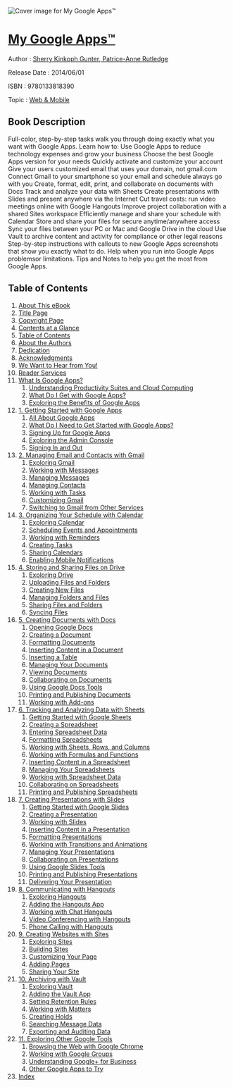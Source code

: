 ![Cover image for My Google Apps™](https://imgdetail.ebookreading.net/cover/cover/web_mobile/EB9780133818390.jpg)

[My Google Apps™](https://ebookreading.net/view/book/My+Google+Apps%E2%84%A2-EB9780133818390_1.html "My Google Apps™")
====================================================================================================================

Author : [Sherry Kinkoph Gunter](https://ebookreading.net/search/author/Sherry+Kinkoph+Gunter),[ Patrice-Anne Rutledge](https://ebookreading.net/search/author/+Patrice-Anne+Rutledge)

Release Date : 2014/06/01

ISBN : 9780133818390

Topic : [Web & Mobile](https://ebookreading.net/search/category/web-mobile)

Book Description
-----------------

Full-color, step-by-step tasks walk you through doing exactly what you want with Google Apps.
Learn how to:
 Use Google Apps to reduce technology expenses and grow your business 
 Choose the best Google Apps version for your needs 
 Quickly activate and customize your account 
 Give your users customized email that uses your domain, not gmail.com 
 Connect Gmail to your smartphone so your email and schedule always go with you 
 Create, format, edit, print, and collaborate on documents with Docs 
 Track and analyze your data with Sheets 
 Create presentations with Slides and present anywhere via the Internet 
 Cut travel costs: run video meetings online with Google Hangouts 
 Improve project collaboration with a shared Sites workspace 
 Efficiently manage and share your schedule with Calendar 
 Store and share your files for secure anytime/anywhere access 
 Sync your files between your PC or Mac and Google Drive in the cloud 
 Use Vault to archive content and activity for compliance or other legal reasons 
Step-by-step instructions with callouts to new Google Apps screenshots that show you exactly what to do.
Help when you run into Google Apps problemsor limitations.
Tips and Notes to help you get the most from Google Apps.
              
Table of Contents
-----------------

1. [About This eBook](https://ebookreading.net/view/book/My+Google+Apps%E2%84%A2-EB9780133818390_2.html)
1. [Title Page](https://ebookreading.net/view/book/My+Google+Apps%E2%84%A2-EB9780133818390_3.html)
1. [Copyright Page](https://ebookreading.net/view/book/My+Google+Apps%E2%84%A2-EB9780133818390_4.html)
1. [Contents at a Glance](https://ebookreading.net/view/book/My+Google+Apps%E2%84%A2-EB9780133818390_5.html)
1. [Table of Contents](https://ebookreading.net/view/book/My+Google+Apps%E2%84%A2-EB9780133818390_6.html)
1. [About the Authors](https://ebookreading.net/view/book/My+Google+Apps%E2%84%A2-EB9780133818390_7.html)
1. [Dedication](https://ebookreading.net/view/book/My+Google+Apps%E2%84%A2-EB9780133818390_8.html)
1. [Acknowledgments](https://ebookreading.net/view/book/My+Google+Apps%E2%84%A2-EB9780133818390_9.html)
1. [We Want to Hear from You!](https://ebookreading.net/view/book/My+Google+Apps%E2%84%A2-EB9780133818390_10.html)
1. [Reader Services](https://ebookreading.net/view/book/My+Google+Apps%E2%84%A2-EB9780133818390_11.html)
1. [What Is Google Apps?](https://ebookreading.net/view/book/My+Google+Apps%E2%84%A2-EB9780133818390_12.html)
    1. [Understanding Productivity Suites and Cloud Computing](https://ebookreading.net/view/book/My+Google+Apps%E2%84%A2-EB9780133818390_12.html#ch00lev1sec1)
    1. [What Do I Get with Google Apps?](https://ebookreading.net/view/book/My+Google+Apps%E2%84%A2-EB9780133818390_12.html#ch00lev1sec2)
    1. [Exploring the Benefits of Google Apps](https://ebookreading.net/view/book/My+Google+Apps%E2%84%A2-EB9780133818390_12.html#ch00lev1sec3)
1. [1. Getting Started with Google Apps](https://ebookreading.net/view/book/My+Google+Apps%E2%84%A2-EB9780133818390_13.html)
    1. [All About Google Apps](https://ebookreading.net/view/book/My+Google+Apps%E2%84%A2-EB9780133818390_13.html#ch01lev1sec1)
    1. [What Do I Need to Get Started with Google Apps?](https://ebookreading.net/view/book/My+Google+Apps%E2%84%A2-EB9780133818390_13.html#ch01lev1sec2)
    1. [Signing Up for Google Apps](https://ebookreading.net/view/book/My+Google+Apps%E2%84%A2-EB9780133818390_13.html#ch01lev1sec3)
    1. [Exploring the Admin Console](https://ebookreading.net/view/book/My+Google+Apps%E2%84%A2-EB9780133818390_13.html#ch01lev1sec4)
    1. [Signing In and Out](https://ebookreading.net/view/book/My+Google+Apps%E2%84%A2-EB9780133818390_13.html#ch01lev1sec5)
1. [2. Managing Email and Contacts with Gmail](https://ebookreading.net/view/book/My+Google+Apps%E2%84%A2-EB9780133818390_14.html)
    1. [Exploring Gmail](https://ebookreading.net/view/book/My+Google+Apps%E2%84%A2-EB9780133818390_14.html#ch02lev1sec1)
    1. [Working with Messages](https://ebookreading.net/view/book/My+Google+Apps%E2%84%A2-EB9780133818390_14.html#ch02lev1sec2)
    1. [Managing Messages](https://ebookreading.net/view/book/My+Google+Apps%E2%84%A2-EB9780133818390_14.html#ch02lev1sec3)
    1. [Managing Contacts](https://ebookreading.net/view/book/My+Google+Apps%E2%84%A2-EB9780133818390_14.html#ch02lev1sec4)
    1. [Working with Tasks](https://ebookreading.net/view/book/My+Google+Apps%E2%84%A2-EB9780133818390_14.html#ch02lev1sec5)
    1. [Customizing Gmail](https://ebookreading.net/view/book/My+Google+Apps%E2%84%A2-EB9780133818390_14.html#ch02lev1sec6)
    1. [Switching to Gmail from Other Services](https://ebookreading.net/view/book/My+Google+Apps%E2%84%A2-EB9780133818390_14.html#ch02lev1sec7)
1. [3. Organizing Your Schedule with Calendar](https://ebookreading.net/view/book/My+Google+Apps%E2%84%A2-EB9780133818390_15.html)
    1. [Exploring Calendar](https://ebookreading.net/view/book/My+Google+Apps%E2%84%A2-EB9780133818390_15.html#ch03lev1sec1)
    1. [Scheduling Events and Appointments](https://ebookreading.net/view/book/My+Google+Apps%E2%84%A2-EB9780133818390_15.html#ch03lev1sec2)
    1. [Working with Reminders](https://ebookreading.net/view/book/My+Google+Apps%E2%84%A2-EB9780133818390_15.html#ch03lev1sec3)
    1. [Creating Tasks](https://ebookreading.net/view/book/My+Google+Apps%E2%84%A2-EB9780133818390_15.html#ch03lev1sec4)
    1. [Sharing Calendars](https://ebookreading.net/view/book/My+Google+Apps%E2%84%A2-EB9780133818390_15.html#ch03lev1sec5)
    1. [Enabling Mobile Notifications](https://ebookreading.net/view/book/My+Google+Apps%E2%84%A2-EB9780133818390_15.html#ch03lev1sec6)
1. [4. Storing and Sharing Files on Drive](https://ebookreading.net/view/book/My+Google+Apps%E2%84%A2-EB9780133818390_16.html)
    1. [Exploring Drive](https://ebookreading.net/view/book/My+Google+Apps%E2%84%A2-EB9780133818390_16.html#ch04lev1sec1)
    1. [Uploading Files and Folders](https://ebookreading.net/view/book/My+Google+Apps%E2%84%A2-EB9780133818390_16.html#ch04lev1sec2)
    1. [Creating New Files](https://ebookreading.net/view/book/My+Google+Apps%E2%84%A2-EB9780133818390_16.html#ch04lev1sec3)
    1. [Managing Folders and Files](https://ebookreading.net/view/book/My+Google+Apps%E2%84%A2-EB9780133818390_16.html#ch04lev1sec4)
    1. [Sharing Files and Folders](https://ebookreading.net/view/book/My+Google+Apps%E2%84%A2-EB9780133818390_16.html#ch04lev1sec5)
    1. [Syncing Files](https://ebookreading.net/view/book/My+Google+Apps%E2%84%A2-EB9780133818390_16.html#ch04lev1sec6)
1. [5. Creating Documents with Docs](https://ebookreading.net/view/book/My+Google+Apps%E2%84%A2-EB9780133818390_17.html)
    1. [Opening Google Docs](https://ebookreading.net/view/book/My+Google+Apps%E2%84%A2-EB9780133818390_17.html#ch05lev1sec1)
    1. [Creating a Document](https://ebookreading.net/view/book/My+Google+Apps%E2%84%A2-EB9780133818390_17.html#ch05lev1sec2)
    1. [Formatting Documents](https://ebookreading.net/view/book/My+Google+Apps%E2%84%A2-EB9780133818390_17.html#ch05lev1sec3)
    1. [Inserting Content in a Document](https://ebookreading.net/view/book/My+Google+Apps%E2%84%A2-EB9780133818390_17.html#ch05lev1sec4)
    1. [Inserting a Table](https://ebookreading.net/view/book/My+Google+Apps%E2%84%A2-EB9780133818390_17.html#ch05lev1sec5)
    1. [Managing Your Documents](https://ebookreading.net/view/book/My+Google+Apps%E2%84%A2-EB9780133818390_17.html#ch05lev1sec6)
    1. [Viewing Documents](https://ebookreading.net/view/book/My+Google+Apps%E2%84%A2-EB9780133818390_17.html#ch05lev1sec7)
    1. [Collaborating on Documents](https://ebookreading.net/view/book/My+Google+Apps%E2%84%A2-EB9780133818390_17.html#ch05lev1sec8)
    1. [Using Google Docs Tools](https://ebookreading.net/view/book/My+Google+Apps%E2%84%A2-EB9780133818390_17.html#ch05lev1sec9)
    1. [Printing and Publishing Documents](https://ebookreading.net/view/book/My+Google+Apps%E2%84%A2-EB9780133818390_17.html#ch05lev1sec10)
    1. [Working with Add-ons](https://ebookreading.net/view/book/My+Google+Apps%E2%84%A2-EB9780133818390_17.html#ch05lev1sec11)
1. [6. Tracking and Analyzing Data with Sheets](https://ebookreading.net/view/book/My+Google+Apps%E2%84%A2-EB9780133818390_18.html)
    1. [Getting Started with Google Sheets](https://ebookreading.net/view/book/My+Google+Apps%E2%84%A2-EB9780133818390_18.html#ch06lev1sec1)
    1. [Creating a Spreadsheet](https://ebookreading.net/view/book/My+Google+Apps%E2%84%A2-EB9780133818390_18.html#ch06lev1sec2)
    1. [Entering Spreadsheet Data](https://ebookreading.net/view/book/My+Google+Apps%E2%84%A2-EB9780133818390_18.html#ch06lev1sec3)
    1. [Formatting Spreadsheets](https://ebookreading.net/view/book/My+Google+Apps%E2%84%A2-EB9780133818390_18.html#ch06lev1sec4)
    1. [Working with Sheets, Rows, and Columns](https://ebookreading.net/view/book/My+Google+Apps%E2%84%A2-EB9780133818390_18.html#ch06lev1sec5)
    1. [Working with Formulas and Functions](https://ebookreading.net/view/book/My+Google+Apps%E2%84%A2-EB9780133818390_18.html#ch06lev1sec6)
    1. [Inserting Content in a Spreadsheet](https://ebookreading.net/view/book/My+Google+Apps%E2%84%A2-EB9780133818390_18.html#ch06lev1sec7)
    1. [Managing Your Spreadsheets](https://ebookreading.net/view/book/My+Google+Apps%E2%84%A2-EB9780133818390_18.html#ch06lev1sec8)
    1. [Working with Spreadsheet Data](https://ebookreading.net/view/book/My+Google+Apps%E2%84%A2-EB9780133818390_18.html#ch06lev1sec9)
    1. [Collaborating on Spreadsheets](https://ebookreading.net/view/book/My+Google+Apps%E2%84%A2-EB9780133818390_18.html#ch06lev1sec10)
    1. [Printing and Publishing Spreadsheets](https://ebookreading.net/view/book/My+Google+Apps%E2%84%A2-EB9780133818390_18.html#ch06lev1sec11)
1. [7. Creating Presentations with Slides](https://ebookreading.net/view/book/My+Google+Apps%E2%84%A2-EB9780133818390_19.html)
    1. [Getting Started with Google Slides](https://ebookreading.net/view/book/My+Google+Apps%E2%84%A2-EB9780133818390_19.html#ch07lev1sec1)
    1. [Creating a Presentation](https://ebookreading.net/view/book/My+Google+Apps%E2%84%A2-EB9780133818390_19.html#ch07lev1sec2)
    1. [Working with Slides](https://ebookreading.net/view/book/My+Google+Apps%E2%84%A2-EB9780133818390_19.html#ch07lev1sec3)
    1. [Inserting Content in a Presentation](https://ebookreading.net/view/book/My+Google+Apps%E2%84%A2-EB9780133818390_19.html#ch07lev1sec4)
    1. [Formatting Presentations](https://ebookreading.net/view/book/My+Google+Apps%E2%84%A2-EB9780133818390_19.html#ch07lev1sec5)
    1. [Working with Transitions and Animations](https://ebookreading.net/view/book/My+Google+Apps%E2%84%A2-EB9780133818390_19.html#ch07lev1sec6)
    1. [Managing Your Presentations](https://ebookreading.net/view/book/My+Google+Apps%E2%84%A2-EB9780133818390_19.html#ch07lev1sec7)
    1. [Collaborating on Presentations](https://ebookreading.net/view/book/My+Google+Apps%E2%84%A2-EB9780133818390_19.html#ch07lev1sec8)
    1. [Using Google Slides Tools](https://ebookreading.net/view/book/My+Google+Apps%E2%84%A2-EB9780133818390_19.html#ch07lev1sec9)
    1. [Printing and Publishing Presentations](https://ebookreading.net/view/book/My+Google+Apps%E2%84%A2-EB9780133818390_19.html#ch07lev1sec10)
    1. [Delivering Your Presentation](https://ebookreading.net/view/book/My+Google+Apps%E2%84%A2-EB9780133818390_19.html#ch07lev1sec11)
1. [8. Communicating with Hangouts](https://ebookreading.net/view/book/My+Google+Apps%E2%84%A2-EB9780133818390_21.html)
    1. [Exploring Hangouts](https://ebookreading.net/view/book/My+Google+Apps%E2%84%A2-EB9780133818390_21.html#ch08lev1sec1)
    1. [Adding the Hangouts App](https://ebookreading.net/view/book/My+Google+Apps%E2%84%A2-EB9780133818390_21.html#ch08lev1sec2)
    1. [Working with Chat Hangouts](https://ebookreading.net/view/book/My+Google+Apps%E2%84%A2-EB9780133818390_21.html#ch08lev1sec3)
    1. [Video Conferencing with Hangouts](https://ebookreading.net/view/book/My+Google+Apps%E2%84%A2-EB9780133818390_21.html#ch08lev1sec4)
    1. [Phone Calling with Hangouts](https://ebookreading.net/view/book/My+Google+Apps%E2%84%A2-EB9780133818390_21.html#ch08lev1sec5)
1. [9. Creating Websites with Sites](https://ebookreading.net/view/book/My+Google+Apps%E2%84%A2-EB9780133818390_0.html)
    1. [Exploring Sites](https://ebookreading.net/view/book/My+Google+Apps%E2%84%A2-EB9780133818390_0.html#ch09lev1sec1)
    1. [Building Sites](https://ebookreading.net/view/book/My+Google+Apps%E2%84%A2-EB9780133818390_0.html#ch09lev1sec2)
    1. [Customizing Your Page](https://ebookreading.net/view/book/My+Google+Apps%E2%84%A2-EB9780133818390_0.html#ch09lev1sec3)
    1. [Adding Pages](https://ebookreading.net/view/book/My+Google+Apps%E2%84%A2-EB9780133818390_0.html#ch09lev1sec4)
    1. [Sharing Your Site](https://ebookreading.net/view/book/My+Google+Apps%E2%84%A2-EB9780133818390_0.html#ch09lev1sec5)
1. [10. Archiving with Vault](https://ebookreading.net/view/book/My+Google+Apps%E2%84%A2-EB9780133818390_23.html)
    1. [Exploring Vault](https://ebookreading.net/view/book/My+Google+Apps%E2%84%A2-EB9780133818390_23.html#ch10lev1sec1)
    1. [Adding the Vault App](https://ebookreading.net/view/book/My+Google+Apps%E2%84%A2-EB9780133818390_23.html#ch10lev1sec2)
    1. [Setting Retention Rules](https://ebookreading.net/view/book/My+Google+Apps%E2%84%A2-EB9780133818390_23.html#ch10lev1sec3)
    1. [Working with Matters](https://ebookreading.net/view/book/My+Google+Apps%E2%84%A2-EB9780133818390_23.html#ch10lev1sec4)
    1. [Creating Holds](https://ebookreading.net/view/book/My+Google+Apps%E2%84%A2-EB9780133818390_23.html#ch10lev1sec5)
    1. [Searching Message Data](https://ebookreading.net/view/book/My+Google+Apps%E2%84%A2-EB9780133818390_23.html#ch10lev1sec6)
    1. [Exporting and Auditing Data](https://ebookreading.net/view/book/My+Google+Apps%E2%84%A2-EB9780133818390_23.html#ch10lev1sec7)
1. [11. Exploring Other Google Tools](https://ebookreading.net/view/book/My+Google+Apps%E2%84%A2-EB9780133818390_0.html)
    1. [Browsing the Web with Google Chrome](https://ebookreading.net/view/book/My+Google+Apps%E2%84%A2-EB9780133818390_0.html#ch11lev1sec1)
    1. [Working with Google Groups](https://ebookreading.net/view/book/My+Google+Apps%E2%84%A2-EB9780133818390_0.html#ch11lev1sec2)
    1. [Understanding Google+ for Business](https://ebookreading.net/view/book/My+Google+Apps%E2%84%A2-EB9780133818390_0.html#ch11lev1sec3)
    1. [Other Google Apps to Try](https://ebookreading.net/view/book/My+Google+Apps%E2%84%A2-EB9780133818390_0.html#ch11lev1sec4)
1. [Index](https://ebookreading.net/view/book/My+Google+Apps%E2%84%A2-EB9780133818390_25.html)
